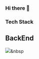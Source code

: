 ### Hi there 👋

### Tech Stack
## BackEnd
<img src="https://img.shields.io/badge/#02569B?style=flat-square&logo=simpleicons에서_Flutter&logoColor=white"/></a>&nbsp 
